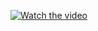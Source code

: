 [![Watch the video](https://img.youtube.com/vi/wB1WBxTCid4&t=68s/0.jpg)](https://www.youtube.com/watch?v=wB1WBxTCid4&t=68s)
